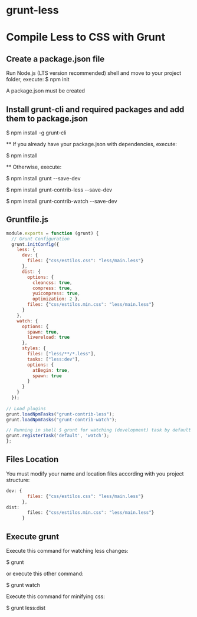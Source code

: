 # grunt-less

Compile Less to CSS with Grunt
==============================

Create a package.json file
------------------------------------------------
Run Node.js (LTS version recommended) shell and move to your project folder, execute: $ npm init

A package.json must be created


Install grunt-cli and required packages and add them to package.json
------------------------------------------------
$ npm install -g grunt-cli

** If you already have your package.json with dependencies, execute:

$ npm install

** Otherwise, execute:

$ npm install grunt --save-dev

$ npm install grunt-contrib-less --save-dev

$ npm install grunt-contrib-watch --save-dev


Gruntfile.js
------------------------------------------------
```javascript
module.exports = function (grunt) {
  // Grunt Configuration
  grunt.initConfig({
    less: {
      dev: {
        files: {"css/estilos.css": "less/main.less"}
      },
      dist: {
        options: {
          cleancss: true,
          compress: true,
          yuicompress: true,
          optimization: 2 },
        files: {"css/estilos.min.css": "less/main.less"}
      }
    },
    watch: {
      options: {
        spawn: true,
        livereload: true
      },
      styles: {
        files: ["less/**/*.less"],
        tasks: ["less:dev"],
        options: {
          atBegin: true,
          spawn: true
        }
      }
    }
  });
 
// Load plugins
grunt.loadNpmTasks("grunt-contrib-less");
grunt.loadNpmTasks("grunt-contrib-watch");

// Running in shell $ grunt for watching (development) task by default
grunt.registerTask('default', 'watch');
};
```
Files Location
------------------------------------------------
You must modify your name and location files according with you project structure:

```javascript
dev: {
        files: {"css/estilos.css": "less/main.less"}
      },
dist: 
        files: {"css/estilos.min.css": "less/main.less"}
      }
```

Execute grunt
------------------------------------------------
Execute this command for watching less changes:

$ grunt

or execute this other command:

$ grunt watch

Execute this command for minifying css:

$ grunt less:dist

